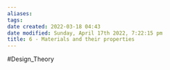 ```yaml
---
aliases: 
tags: 
date created: 2022-03-18 04:43
date modified: Sunday, April 17th 2022, 7:22:15 pm
title: 6 - Materials and their properties
---
```


#Design_Theory
